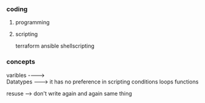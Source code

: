 ### coding
1. programming
2. scripting

   terraform
   ansible 
   shellscripting
        

### concepts
  varibles ---->  
  Datatypes ---> it has no preference in scripting
  conditions
  loops
  functions

  resuse --> don't write again and again same thing